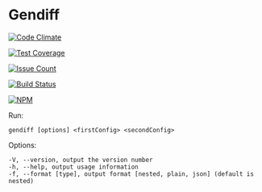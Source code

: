 # Gendiff
 
[![Code Climate](https://codeclimate.com/github/zhukoff-av/project-lvl2-s225/badges/gpa.svg)](https://codeclimate.com/github/zhukoff-av/project-lvl2-s225)

[![Test Coverage](https://codeclimate.com/github/zhukoff-av/project-lvl2-s225/badges/coverage.svg)](https://codeclimate.com/github/zhukoff-av/project-lvl2-s225/coverage)

[![Issue Count](https://codeclimate.com/github/zhukoff-av/project-lvl2-s225/badges/issue_count.svg)](https://codeclimate.com/github/zhukoff-av/project-lvl2-s225)

[![Build Status](https://travis-ci.org/zhukoff-av/project-lvl2-s225.svg?branch=master)](https://travis-ci.org/zhukoff-av/project-lvl2-s225)

[![NPM](https://nodei.co/npm/gendiff-az.png?mini=true)](https://npmjs.org/package/gendiff-az)

Run:

```gendiff [options] <firstConfig> <secondConfig>```
 
 Options:
```
-V, --version, output the version number
-h, --help, output usage information
-f, --format [type], output format [nested, plain, json] (default is nested)
```
